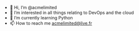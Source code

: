 - 👋 Hi, I’m @acmelimited
- 👀 I’m interested in all things relating to DevOps and the cloud
- 🌱 I’m currently learning Python
- 📫 How to reach me acmelimited@live.fr

<!---
acmelimited/acmelimited is a ✨ special ✨ repository because its `README.md` (this file) appears on your GitHub profile.
You can click the Preview link to take a look at your changes.
--->
